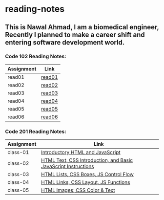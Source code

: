 # reading-notes


## This is Nawal Ahmad, I am a biomedical engineer, Recently I planned to make a career shift and entering software development world.

### Code 102 Reading Notes:

|Assignment     | Link                   |
|----------     | -----------------------|
|read01         |[read01](read01.md)     |
|read02         |[read02](read02.md)     |
|read03         |[read03](read03.md)     |
|read04         |[read04](read04.md)     |
|read05         |[read05](read05.md)     |
|read06         |[read06](read06.md)     |



### Code 201 Reading Notes:

|Assignment     | Link                                                                         |
|----------     | -----------------------------------------------------------------------------|
|class-01       |[Introductory HTML and JavaScript](class-01.md)                               |
|class-02       |[HTML Text, CSS Introduction, and Basic JavaScript Instructions](class-02.md) |
|class-03       |[HTML Lists, CSS Boxes, JS Control Flow](class-03.md)                         |
|class-04       |[HTML Links, CSS Layout, JS Functions](class-04.md)                           |
|class-05       |[HTML Images; CSS Color & Text](class-05.md)                                  |

